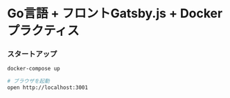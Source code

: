 # Go言語 + フロントGatsby.js + Docker プラクティス

### スタートアップ

```sh
docker-compose up

# ブラウザを起動
open http://localhost:3001 
```